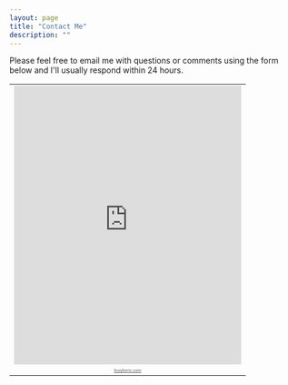```yaml
---
layout: page
title: "Contact Me"
description: ""
---
```


Please feel free to email me with questions or comments using the form below and I'll usually respond within 24 hours.
<div>
<table cellspacing="0" cellpadding="0" border="0"><tr><td><iframe width="400" height="490" frameborder="0" src="http://www.foxyform.com/form.php?id=293666&sec_hash=3c74e84b2c8"></iframe></td></tr><tr><td align="center"><a style="font:8px Arial;color:#5C5C5C;" href="http://www.foxyform.com">foxyform.com</a></td></tr></table>
</div>
